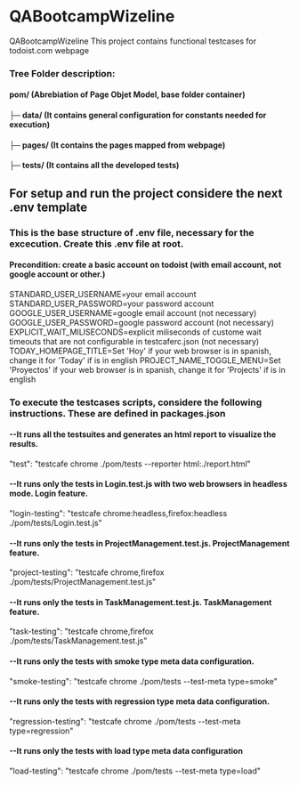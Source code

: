 # QABootcampWizeline

QABootcampWizeline
This project contains functional testcases for todoist.com webpage

### Tree Folder description:
#### pom/ (Abrebiation of Page Objet Model, base folder container)
#### ├─ data/ (It contains general configuration for constants needed for execution)
#### ├─ pages/ (It contains the pages mapped from webpage)
#### ├─ tests/ (It contains all the developed tests)

## For setup and run the project considere the next .env template
### This is the base structure of .env file, necessary for the excecution. Create this .env file at root.
#### Precondition: create a basic account on todoist (with email account, not google account or other.)
STANDARD_USER_USERNAME=your email account
STANDARD_USER_PASSWORD=your password account
GOOGLE_USER_USERNAME=google email account (not necessary)
GOOGLE_USER_PASSWORD=google password account (not necessary)
EXPLICIT_WAIT_MILISECONDS=explicit miliseconds of custome wait timeouts that are not configurable in testcaferc.json (not necessary)
TODAY_HOMEPAGE_TITLE=Set 'Hoy' if your web browser is in spanish, change it for 'Today' if is in english
PROJECT_NAME_TOGGLE_MENU=Set 'Proyectos' if your web browser is in spanish, change it for 'Projects' if is in english

### To execute the testcases scripts, considere the following instructions. These are defined in packages.json
#### --It runs all the testsuites and generates an html report to visualize the results.
"test": "testcafe chrome ./pom/tests --reporter html:./report.html"

#### --It runs only the tests in Login.test.js with two web browsers in headless mode. Login feature.
"login-testing": "testcafe chrome:headless,firefox:headless ./pom/tests/Login.test.js"

#### --It runs only the tests in ProjectManagement.test.js. ProjectManagement feature.
"project-testing": "testcafe chrome,firefox ./pom/tests/ProjectManagement.test.js"

#### --It runs only the tests in TaskManagement.test.js. TaskManagement feature.
"task-testing": "testcafe chrome,firefox ./pom/tests/TaskManagement.test.js"

#### --It runs only the tests with smoke type meta data configuration.
"smoke-testing": "testcafe chrome ./pom/tests --test-meta type=smoke"

#### --It runs only the tests with regression type meta data configuration.
"regression-testing": "testcafe chrome ./pom/tests --test-meta type=regression"

#### --It runs only the tests with load type meta data configuration
"load-testing": "testcafe chrome ./pom/tests --test-meta type=load"
